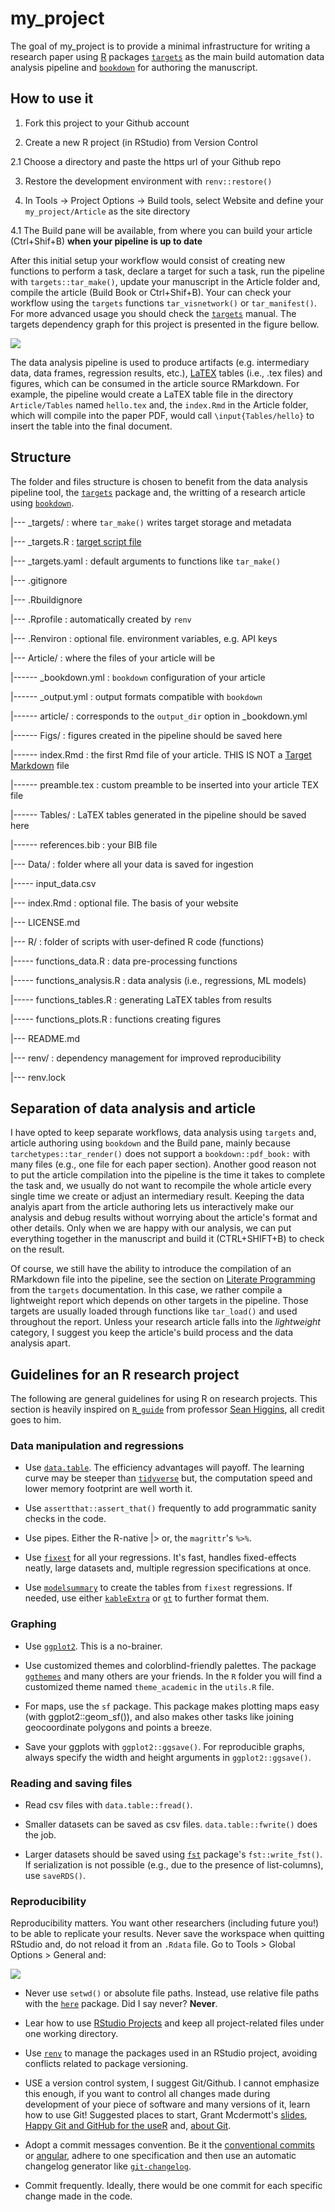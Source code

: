
# my_project

<!-- badges: start -->
<!-- badges: end -->

The goal of my_project is to provide a minimal infrastructure for writing a research paper using [R]() packages [`targets`](https://books.ropensci.org/targets/index.html) as the main build automation data analysis pipeline and [`bookdown`](https://bookdown.org/yihui/bookdown/) for authoring the manuscript.

## How to use it

1. Fork this project to your Github account

2. Create a new R project (in RStudio) from Version Control

2.1 Choose a directory and paste the https url of your Github repo

3. Restore the development environment with `renv::restore()`

4. In Tools -> Project Options -> Build tools, select Website and define your `my_project/Article` as the site directory

4.1 The Build pane will be available, from where you can build your article (Ctrl+Shif+B) **when your pipeline is up to date**

After this initial setup your workflow would consist of creating new functions to perform a task, declare a target for such a task, run the pipeline with `targets::tar_make()`, update your manuscript in the Article folder and, compile the article (Build Book or Ctrl+Shif+B). Your can check your workflow using the `targets` functions `tar_visnetwork()` or `tar_manifest()`. For more advanced usage you should check the [`targets`](https://books.ropensci.org/targets/index.html) manual. The targets dependency graph for this project is presented in the figure bellow.

![](Article/Figs/graph.png)

The data analysis pipeline is used to produce artifacts (e.g. intermediary data, data frames, regression results, etc.), [LaTEX](https://www.ctan.org/) tables (i.e., .tex files) and figures, which can be consumed in the article source RMarkdown. For example, the pipeline would create a LaTEX table file in the directory `Article/Tables` named `hello.tex` and, the `index.Rmd` in the Article folder, which will compile into the paper PDF, would call `\input{Tables/hello}` to insert the table into the final document.


## Structure

The folder and files structure is chosen to benefit from the data analysis pipeline tool, the [`targets`](https://books.ropensci.org/targets/) package and, the writting of a research article using [`bookdown`](https://bookdown.org/yihui/bookdown/). 

|--- _targets/          : where `tar_make()` writes target storage and metadata 

|--- _targets.R         : [target script file](https://docs.ropensci.org/targets/reference/tar_script.html)

|--- _targets.yaml      : default arguments to functions like `tar_make()`

|--- .gitignore

|--- .Rbuildignore

|--- .Rprofile          : automatically created by `renv`

|--- .Renviron          : optional file. environment variables, e.g. API keys

|--- Article/           : where the files of your article will be

|------ _bookdown.yml   : `bookdown` configuration of your article

|------ _output.yml     : output formats compatible with `bookdown`

|------ article/        : corresponds to the `output_dir` option in _bookdown.yml

|------ Figs/           : figures created in the pipeline should be saved here

|------ index.Rmd       : the first Rmd file of your article. THIS IS NOT a [Target Markdown](https://books.ropensci.org/targets/markdown.html#markdown) file

|------ preamble.tex    : custom preamble to be inserted into your article TEX file

|------ Tables/         : LaTEX tables generated in the pipeline should be saved here 

|------ references.bib  : your BIB file

|--- Data/              : folder where all your data is saved for ingestion

|----- input_data.csv

|--- index.Rmd          : optional file. The basis of your website

|--- LICENSE.md

|--- R/                 : folder of scripts with user-defined R code (functions)

|----- functions_data.R       : data pre-processing functions
  
|----- functions_analysis.R   : data analysis (i.e., regressions, ML models)
  
|----- functions_tables.R     : generating LaTEX tables from results

|----- functions_plots.R      : functions creating figures

|--- README.md
  
|--- renv/                    : dependency management for improved reproducibility

|--- renv.lock

## Separation of data analysis and article

I have opted to keep separate workflows, data analysis using `targets` and, article authoring using `bookdown` and the Build pane, mainly because `tarchetypes::tar_render()` does not support a `bookdown::pdf_book:` with many files (e.g., one file for each paper section). Another good reason not to put the article compilation into the pipeline is the time it takes to complete the task and, we usually do not want to recompile the whole article every single time we create or adjust an intermediary result. Keeping the data analyis apart from the article authoring lets us interactively make our analysis and debug results without worrying about the article's format and other details. Only when we are happy with our analysis, we can put everything together in the manuscript and build it (CTRL+SHIFT+B) to check on the result.

Of course, we still have the ability to introduce the compilation of an RMarkdown file into the pipeline, see the section on [Literate Programming](https://books.ropensci.org/targets/files.html#literate-programming) from the `targets` documentation. In this case, we rather compile a lightweight report which depends on other targets in the pipeline. Those targets are usually loaded through functions like `tar_load()` and used throughout the report. Unless your research article falls into the *lightweight* category, I suggest you keep the article's build process and the data analysis apart.

## Guidelines for an R research project

The following are general guidelines for using R on research projects. This section is heavily inspired on [`R_guide`](https://github.com/skhiggins/R_guide) from professor [Sean Higgins](https://seankhiggins.com/), all credit goes to him.

### Data manipulation and regressions

- Use [`data.table`](https://rdatatable.gitlab.io/data.table/index.html). The efficiency advantages will payoff. The learning curve may be steeper than [`tidyverse`](https://www.tidyverse.org/) but, the computation speed and lower memory footprint are well worth it.

- Use `assertthat::assert_that()` frequently to add programmatic sanity checks in the code.

- Use pipes. Either the R-native |> or, the `magrittr`'s `%>%`.

- Use [`fixest`](https://lrberge.github.io/fixest/) for all your regressions. It's fast, handles fixed-effects neatly, large datasets and, multiple regression specifications at once.

- Use [`modelsummary`](https://vincentarelbundock.github.io/modelsummary/index.html) to create the tables from `fixest` regressions. If needed, use either [`kableExtra`](https://haozhu233.github.io/kableExtra/) or [`gt`](https://gt.rstudio.com/index.html) to further format them.

### Graphing

- Use [`ggplot2`](https://ggplot2.tidyverse.org/). This is a no-brainer.

- Use customized themes and colorblind-friendly palettes. The package [`ggthemes`]() and many others are your friends. In the `R` folder you will find a customized theme named `theme_academic` in the `utils.R` file.

- For maps, use the `sf` package. This package makes plotting maps easy (with ggplot2::geom_sf()), and also makes other tasks like joining geocoordinate polygons and points a breeze.

- Save your ggplots with `ggplot2::ggsave()`. For reproducible graphs, always specify the width and height arguments in `ggplot2::ggsave()`.

### Reading and saving files

- Read csv files with `data.table::fread()`.

- Smaller datasets can be saved as csv files. `data.table::fwrite()` does the job.

- Larger datasets should be saved using [`fst`](http://www.fstpackage.org/) package's `fst::write_fst()`. If serialization is not possible (e.g., due to the presence of list-columns), use `saveRDS()`.

### Reproducibility

Reproducibility matters. You want other researchers (including future you!) to be able to replicate your results. Never save the workspace when quitting RStudio and, do not reload it from an `.Rdata` file. Go to Tools > Global Options > General and:

![](https://rstats.wtf/img/rstudio-workspace.png)

- Never use `setwd()` or absolute file paths. Instead, use relative file paths with the [`here`](https://here.r-lib.org/) package. Did I say never? **Never**.

- Lear how to use [RStudio Projects](https://support.rstudio.com/hc/en-us/articles/200526207-Using-RStudio-Projects) and keep all project-related files under one working directory.

- Use [`renv`](https://rstudio.github.io/renv/articles/renv.html) to manage the packages used in an RStudio project, avoiding conflicts related to package versioning.

- USE a version control system, I suggest Git/Github. I cannot emphasize this enough, if you want to control all changes made during development of your piece of software and many versions of it, learn how to use Git! Suggested places to start, Grant Mcdermott's [slides](https://raw.githack.com/uo-ec607/lectures/master/02-git/02-Git.html#1), [Happy Git and GitHub for the useR](https://happygitwithr.com/) and, [about Git](https://docs.github.com/en/get-started/using-git/about-git).

- Adopt a commit messages convention. Be it the [conventional commits](https://www.conventionalcommits.org/en/v1.0.0/) or [angular](https://github.com/angular/angular/blob/master/CONTRIBUTING.md#commit), adhere to one specification and then use an automatic changelog generator like [`git-changelog`](https://pawamoy.github.io/git-changelog/).

- Commit frequently. Ideally, there would be one commit for each specific change made in the code.